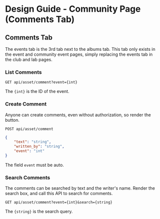 # Design Guide - Community Page (Comments Tab)

## Comments Tab

The events tab is the 3rd tab next to the albums tab. This tab only exists in the event and community event pages, simply replacing the events tab in the club and lab pages.

### List Comments

`GET api/asset/comment?event={int}`

The `{int}` is the ID of the event.

### Create Comment

Anyone can create comments, even without authorization, so render the button.

`POST api/asset/comment`

```json
{
    "text": "string",
    "written_by": "string",
    "event": "int"
}
```

The field `event` must be auto.

### Search Comments

The comments can be searched by text and the writer's name. Render the search box, and call this API to search for comments.

`GET api/asset/comment?event={int}&search={string}`

The `{string}` is the search query.
